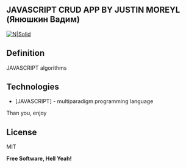 ## JAVASCRIPT CRUD APP BY JUSTIN MOREYL (Янюшкин Вадим)
[![N|Solid](https://i.ibb.co/vHpsNKL/logo.png)](https://nodesource.com/products/nsolid)
## Definition

JAVASCRIPT algorithms

## Technologies
- [JAVASCRIPT] - multiparadigm programming language





Than you, enjoy


## License

MIT

**Free Software, Hell Yeah!**
